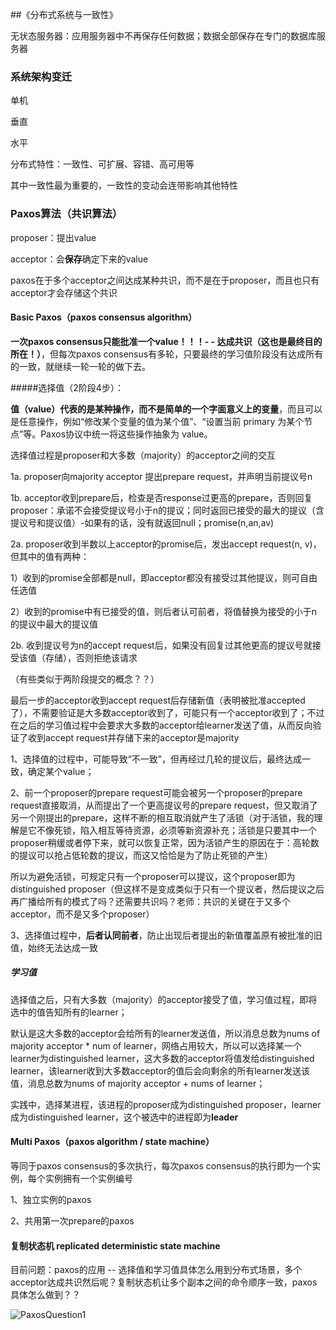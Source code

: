 ##《分布式系统与一致性》

无状态服务器：应用服务器中不再保存任何数据；数据全部保存在专门的数据库服务器



### 系统架构变迁

单机

垂直

水平



分布式特性：一致性、可扩展、容错、高可用等

其中一致性最为重要的，一致性的变动会连带影响其他特性





### Paxos算法（共识算法）

proposer：提出value

acceptor：会**保存**确定下来的value

paxos在于多个acceptor之间达成某种共识，而不是在于proposer，而且也只有acceptor才会存储这个共识



#### Basic Paxos（paxos consensus algorithm）

**一次paxos consensus只能批准一个value！！！- - 达成共识（这也是最终目的所在！）**，但每次paxos consensus有多轮，只要最终的学习值阶段没有达成所有的一致，就继续一轮一轮的做下去。

#####选择值（2阶段4步）：

**值（value）代表的是某种操作，而不是简单的一个字面意义上的变量**，而且可以是任意操作，例如“修改某个变量的值为某个值”、“设置当前 primary 为某个节点”等。Paxos协议中统一将这些操作抽象为 value。

选择值过程是proposer和大多数（majority）的acceptor之间的交互 

1a. proposer向majority acceptor 提出prepare request，并声明当前提议号n

1b. acceptor收到prepare后，检查是否response过更高的prepare，否则回复proposer：承诺不会接受提议号小于n的提议；同时返回已接受的最大的提议（含提议号和提议值）-如果有的话，没有就返回null；promise(n,an,av)

2a. proposer收到半数以上acceptor的promise后，发出accept request(n, v)，但其中的值有两种：

1）收到的promise全部都是null，即acceptor都没有接受过其他提议，则可自由任选值

2）收到的promise中有已接受的值，则后者认可前者，将值替换为接受的小于n的提议中最大的提议值

2b. 收到提议号为n的accept  request后，如果没有回复过其他更高的提议号就接受该值（存储），否则拒绝该请求

（有些类似于两阶段提交的概念？？）

最后一步的acceptor收到accept request后存储新值（表明被批准accepted了），不需要验证是大多数acceptor收到了，可能只有一个acceptor收到了；不过在之后的学习值过程中会要求大多数的acceptor给learner发送了值，从而反向验证了收到accept request并存储下来的acceptor是majority



1、选择值的过程中，可能导致“不一致”，但再经过几轮的提议后，最终达成一致，确定某个value；

2、前一个proposer的prepare request可能会被另一个proposer的prepare request直接取消，从而提出了一个更高提议号的prepare request，但又取消了另一个刚提出的prepare，这样不断的相互取消就产生了活锁（对于活锁，我的理解是它不像死锁，陷入相互等待资源，必须等新资源补充；活锁是只要其中一个proposer稍缓或者停下来，就可以恢复正常，因为活锁产生的原因在于：高轮数的提议可以抢占低轮数的提议，而这又恰恰是为了防止死锁的产生）

所以为避免活锁，可规定只有一个proposer可以提议，这个proposer即为distinguished proposer（但这样不是变成类似于只有一个提议者，然后提议之后再广播给所有的模式了吗？还需要共识吗？老师：共识的关键在于又多个acceptor，而不是又多个proposer）

3、选择值过程中，**后者认同前者**，防止出现后者提出的新值覆盖原有被批准的旧值，始终无法达成一致

##### 学习值

选择值之后，只有大多数（majority）的acceptor接受了值，学习值过程，即将选中的值告知所有的learner；

默认是这大多数的acceptor会给所有的learner发送值，所以消息总数为nums of majority acceptor * num of learner，网络占用较大，所以可以选择某一个learner为distinguished learner，这大多数的acceptor将值发给distinguished  learner，该learner收到大多数acceptor的值后会向剩余的所有learner发送该值，消息总数为nums of majority  acceptor + nums of learner；

实践中，选择某进程，该进程的proposer成为distinguished proposer，learner成为distinguished learner，这个被选中的进程即为**leader**





#### Multi Paxos（paxos algorithm / state machine）

等同于paxos consensus的多次执行，每次paxos consensus的执行即为一个实例，每个实例拥有一个实例编号

1、独立实例的paxos

2、共用第一次prepare的paxos



#### 复制状态机 replicated deterministic state machine





目前问题：paxos的应用 -- 选择值和学习值具体怎么用到分布式场景，多个acceptor达成共识然后呢？复制状态机让多个副本之间的命令顺序一致，paxos具体怎么做到？？

![PaxosQuestion1](F:\Markdown\研一上\图片\PaxosQuestion1.png)